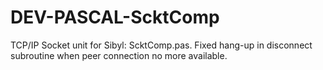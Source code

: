 DEV-PASCAL-ScktComp
===================

TCP/IP Socket unit for Sibyl: ScktComp.pas. Fixed hang-up in disconnect subroutine when peer connection no more available.

